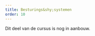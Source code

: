 ```yaml
---
title: Besturings&shy;systemen
order: 10
---
```


<Fixme>

Dit deel van de cursus is nog in aanbouw.

</Fixme>
